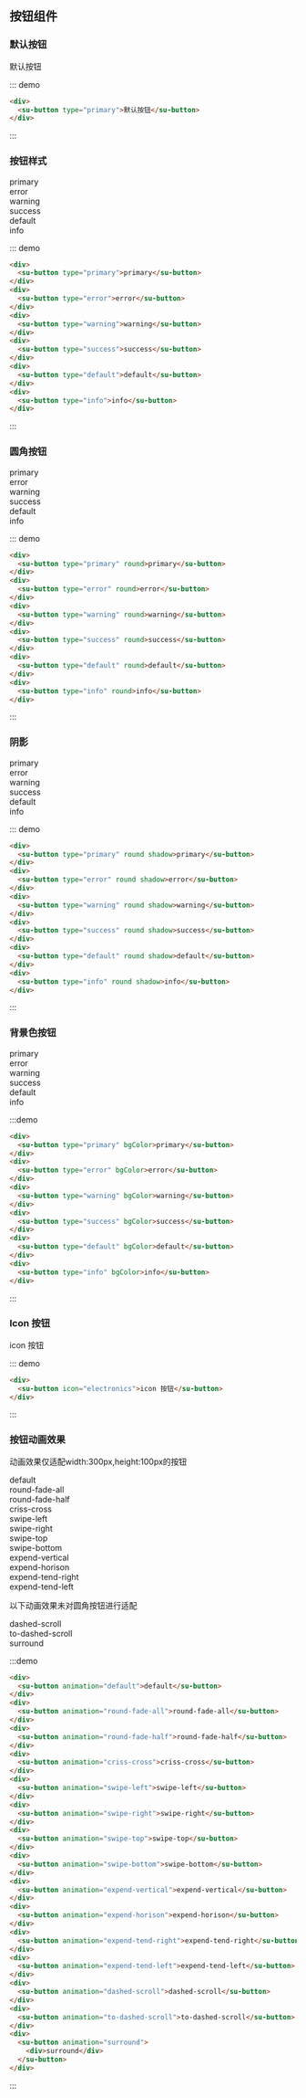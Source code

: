 ## 按钮组件

### 默认按钮

<div class="demo-block">
  <div>
    <su-button>默认按钮</su-button>
  </div>
</div>


::: demo
```html
<div>
  <su-button type="primary">默认按钮</su-button>
</div>
```
:::

### 按钮样式
<div class="demo-block">
  <div>
    <su-button type="primary">primary</su-button>
  </div>
  <div>
    <su-button type="error">error</su-button>
  </div>
  <div>
    <su-button type="warning">warning</su-button>
  </div>
  <div>
    <su-button type="success">success</su-button>
  </div>
  <div>
    <su-button type="default">default</su-button>
  </div>
  <div>
    <su-button type="info">info</su-button>
  </div>
</div>

::: demo
```html
<div>
  <su-button type="primary">primary</su-button>
</div>
<div>
  <su-button type="error">error</su-button>
</div>
<div>
  <su-button type="warning">warning</su-button>
</div>
<div>
  <su-button type="success">success</su-button>
</div>
<div>
  <su-button type="default">default</su-button>
</div>
<div>
  <su-button type="info">info</su-button>
</div>
```
:::

### 圆角按钮
<div class="demo-block">
  <div>
    <su-button type="primary" round>primary</su-button>
  </div>
  <div>
    <su-button type="error" round>error</su-button>
  </div>
  <div>
    <su-button type="warning" round>warning</su-button>
  </div>
  <div>
    <su-button type="success" round>success</su-button>
  </div>
  <div>
    <su-button type="default" round>default</su-button>
  </div>
  <div>
    <su-button type="info" round>info</su-button>
  </div>
</div>


::: demo
```html
<div>
  <su-button type="primary" round>primary</su-button>
</div>
<div>
  <su-button type="error" round>error</su-button>
</div>
<div>
  <su-button type="warning" round>warning</su-button>
</div>
<div>
  <su-button type="success" round>success</su-button>
</div>
<div>
  <su-button type="default" round>default</su-button>
</div>
<div>
  <su-button type="info" round>info</su-button>
</div>
```
:::


### 阴影
<div class="demo-block">
  <div>
    <su-button type="primary" round shadow>primary</su-button>
  </div>
  <div>
    <su-button type="error" round shadow>error</su-button>
  </div>
  <div>
    <su-button type="warning" round shadow>warning</su-button>
  </div>
  <div>
    <su-button type="success" round shadow>success</su-button>
  </div>
  <div>
    <su-button type="default" round shadow>default</su-button>
  </div>
  <div>
    <su-button type="info" round shadow>info</su-button>
  </div>
</div>


::: demo
```html
<div>
  <su-button type="primary" round shadow>primary</su-button>
</div>
<div>
  <su-button type="error" round shadow>error</su-button>
</div>
<div>
  <su-button type="warning" round shadow>warning</su-button>
</div>
<div>
  <su-button type="success" round shadow>success</su-button>
</div>
<div>
  <su-button type="default" round shadow>default</su-button>
</div>
<div>
  <su-button type="info" round shadow>info</su-button>
</div>
```
:::


### 背景色按钮
<div class="demo-block">
  <div>
    <su-button type="primary" bgColor>primary</su-button>
  </div>
  <div>
    <su-button type="error" bgColor>error</su-button>
  </div>
  <div>
    <su-button type="warning" bgColor>warning</su-button>
  </div>
  <div>
    <su-button type="success" bgColor>success</su-button>
  </div>
  <div>
    <su-button type="default" bgColor>default</su-button>
  </div>
  <div>
    <su-button type="info" bgColor>info</su-button>
  </div>
</div>

:::demo

```html
<div>
  <su-button type="primary" bgColor>primary</su-button>
</div>
<div>
  <su-button type="error" bgColor>error</su-button>
</div>
<div>
  <su-button type="warning" bgColor>warning</su-button>
</div>
<div>
  <su-button type="success" bgColor>success</su-button>
</div>
<div>
  <su-button type="default" bgColor>default</su-button>
</div>
<div>
  <su-button type="info" bgColor>info</su-button>
</div>
```
:::

### Icon 按钮

<div class="demo-block">
  <div>
    <su-button icon="electronics">icon 按钮</su-button>
  </div>
</div>


::: demo
```html
<div>
  <su-button icon="electronics">icon 按钮</su-button>
</div>
```
:::

### 按钮动画效果
<div class="demo-block">

  动画效果仅适配width:300px,height:100px的按钮

  <div>
    <su-button animation="default">default</su-button>
  </div>
  <div>
    <su-button animation="round-fade-all">round-fade-all</su-button>
  </div>
  <div>
    <su-button animation="round-fade-half">round-fade-half</su-button>
  </div>
  <div>
    <su-button animation="criss-cross">criss-cross</su-button>
  </div>
  <div>
    <su-button animation="swipe-left">swipe-left</su-button>
  </div>
  <div>
    <su-button animation="swipe-right">swipe-right</su-button>
  </div>
  <div>
    <su-button animation="swipe-top">swipe-top</su-button>
  </div>
  <div>
    <su-button animation="swipe-bottom">swipe-bottom</su-button>
  </div>
  <div>
    <su-button animation="expend-vertical">expend-vertical</su-button>
  </div>
  <div>
    <su-button animation="expend-horison">expend-horison</su-button>
  </div>
  <div>
    <su-button animation="expend-tend-right">expend-tend-right</su-button>
  </div>
  <div>
    <su-button animation="expend-tend-left">expend-tend-left</su-button>
  </div>

  以下动画效果未对圆角按钮进行适配

  <div>
    <su-button animation="dashed-scroll">dashed-scroll</su-button>
  </div>
  <div>
    <su-button animation="to-dashed-scroll">to-dashed-scroll</su-button>
  </div>
  <div>
    <su-button animation="surround">
      <div>surround</div>
    </su-button>
  </div>
</div>


:::demo
```html
<div>
  <su-button animation="default">default</su-button>
</div>
<div>
  <su-button animation="round-fade-all">round-fade-all</su-button>
</div>
<div>
  <su-button animation="round-fade-half">round-fade-half</su-button>
</div>
<div>
  <su-button animation="criss-cross">criss-cross</su-button>
</div>
<div>
  <su-button animation="swipe-left">swipe-left</su-button>
</div>
<div>
  <su-button animation="swipe-right">swipe-right</su-button>
</div>
<div>
  <su-button animation="swipe-top">swipe-top</su-button>
</div>
<div>
  <su-button animation="swipe-bottom">swipe-bottom</su-button>
</div>
<div>
  <su-button animation="expend-vertical">expend-vertical</su-button>
</div>
<div>
  <su-button animation="expend-horison">expend-horison</su-button>
</div>
<div>
  <su-button animation="expend-tend-right">expend-tend-right</su-button>
</div>
<div>
  <su-button animation="expend-tend-left">expend-tend-left</su-button>
</div>
<div>
  <su-button animation="dashed-scroll">dashed-scroll</su-button>
</div>
<div>
  <su-button animation="to-dashed-scroll">to-dashed-scroll</su-button>
</div>
<div>
  <su-button animation="surround">
    <div>surround</div>
  </su-button>
</div>
```
:::